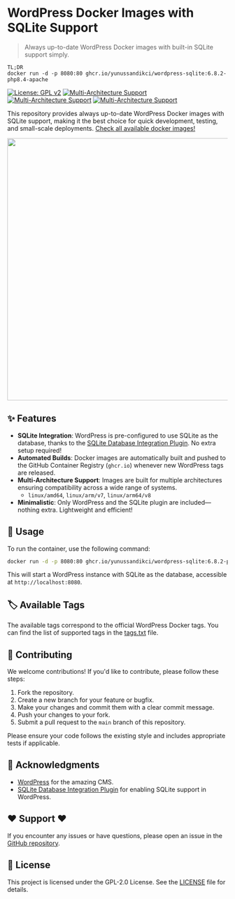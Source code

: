 # WordPress Docker Images with SQLite Support
> Always up-to-date WordPress Docker images with built-in SQLite support simply. <br>

```
TL;DR 
docker run -d -p 8080:80 ghcr.io/yunussandikci/wordpress-sqlite:6.8.2-php8.4-apache 
```

[![License: GPL v2](https://img.shields.io/badge/License-GPL_v2-blue.svg)](https://www.gnu.org/licenses/old-licenses/gpl-2.0.en.html)
[![Multi-Architecture Support](https://img.shields.io/badge/arch-linux%2Famd64-green)](https://github.com/yunussandikci/docker-wordpress-sqlite/pkgs/container/wordpress-sqlite)
[![Multi-Architecture Support](https://img.shields.io/badge/arch-linux%2Farm%2Fv7-green)](https://github.com/yunussandikci/docker-wordpress-sqlite/pkgs/container/wordpress-sqlite)
[![Multi-Architecture Support](https://img.shields.io/badge/arch-linux%2Farm%2Fv8-green)](https://github.com/yunussandikci/docker-wordpress-sqlite/pkgs/container/wordpress-sqlite)

This repository provides always up-to-date WordPress Docker images with SQLite support, making it the best choice for quick development, testing, and small-scale deployments. [Check all available docker images!](https://github.com/yunussandikci/docker-wordpress-sqlite/pkgs/container/wordpress-sqlite/versions)

<img src="https://github.com/user-attachments/assets/79f287b9-ef4d-4b12-b9a6-fbb5152d5517"  width="600"/>

## ✨ Features 

- **SQLite Integration**: WordPress is pre-configured to use SQLite as the database, thanks to the [SQLite Database Integration Plugin](https://github.com/WordPress/sqlite-database-integration). No extra setup required!
- **Automated Builds**: Docker images are automatically built and pushed to the GitHub Container Registry (`ghcr.io`) whenever new WordPress tags are released.
- **Multi-Architecture Support**: Images are built for multiple architectures ensuring compatibility across a wide range of systems.
  - `linux/amd64`, `linux/arm/v7`, `linux/arm64/v8` 
- **Minimalistic**: Only WordPress and the SQLite plugin are included—nothing extra. Lightweight and efficient!

## 🚀 Usage
To run the container, use the following command:

```bash
docker run -d -p 8080:80 ghcr.io/yunussandikci/wordpress-sqlite:6.8.2-php8.4-apache
```

This will start a WordPress instance with SQLite as the database, accessible at `http://localhost:8080`.

## 🏷️ Available Tags

The available tags correspond to the official WordPress Docker tags. You can find the list of supported tags in the [tags.txt](tags.txt) file.

## 🤝 Contributing 

We welcome contributions! If you'd like to contribute, please follow these steps:

1. Fork the repository.
2. Create a new branch for your feature or bugfix.
3. Make your changes and commit them with a clear commit message.
4. Push your changes to your fork.
5. Submit a pull request to the `main` branch of this repository.

Please ensure your code follows the existing style and includes appropriate tests if applicable.

## 🙏 Acknowledgments 

- [WordPress](https://wordpress.org/) for the amazing CMS.
- [SQLite Database Integration Plugin](https://github.com/WordPress/sqlite-database-integration) for enabling SQLite support in WordPress.

## ❤️ Support ❤️

If you encounter any issues or have questions, please open an issue in the [GitHub repository](https://github.com/yunussandikci/wordpress-sqlite/issues).

## 📄 License 

This project is licensed under the GPL-2.0 License. See the [LICENSE](LICENSE) file for details.
